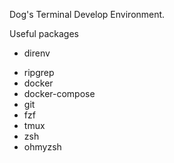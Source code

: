Dog's Terminal Develop Environment.

Useful packages

- direnv
* ripgrep
* docker
* docker-compose
* git
* fzf
* tmux
* zsh
* ohmyzsh
